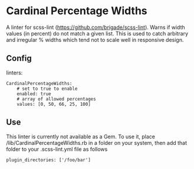 Cardinal Percentage Widths
===
A linter for scss-lint (https://github.com/brigade/scss-lint). Warns if width values (in percent) do not match a given list. This is used to catch arbitrary and irregular % widths which tend not to scale well in responsive design.


Config
---

linters:

    CardinalPercentageWidths:
        # set to true to enable
        enabled: true
        # array of allowed percentages
        values: [0, 50, 66, 25, 100]

Use
---
This linter is currently not available as a Gem. To use it, place /lib/CardinalPercentageWidths.rb in a folder on your system, then add that folder to your .scss-lint.yml file as follows

    plugin_directories: ['/foo/bar']